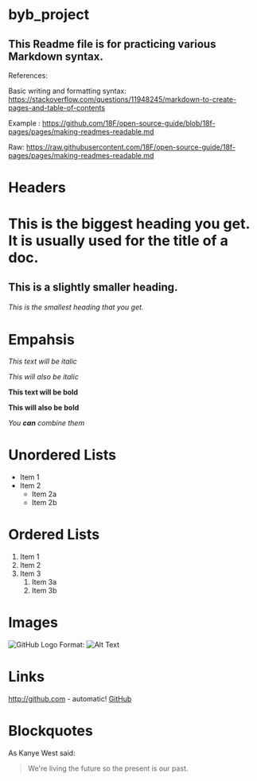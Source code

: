 # byb_project

## This Readme file is for practicing various Markdown syntax.

References:

Basic writing and formatting syntax: https://stackoverflow.com/questions/11948245/markdown-to-create-pages-and-table-of-contents

Example : https://github.com/18F/open-source-guide/blob/18f-pages/pages/making-readmes-readable.md

Raw: https://raw.githubusercontent.com/18F/open-source-guide/18f-pages/pages/making-readmes-readable.md

# Headers
# This is the biggest heading you get. It is usually used for the title of a doc.
## This is a slightly smaller heading.
###### This is the smallest heading that you get.

# Empahsis
*This text will be italic*

_This will also be italic_

**This text will be bold**

__This will also be bold__

_You **can** combine them_

# Unordered Lists
* Item 1
* Item 2
  * Item 2a
  * Item 2b

# Ordered Lists
1. Item 1
1. Item 2
1. Item 3
    1. Item 3a
    1. Item 3b

# Images
![GitHub Logo](/images/logo.png)
Format: ![Alt Text](url)

# Links
http://github.com - automatic!
[GitHub](http://github.com)

# Blockquotes
As Kanye West said:
> We're living the future so
> the present is our past.
